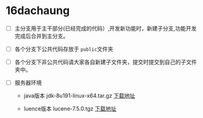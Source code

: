 # 16dachaung

- [ ] 主分支用于主干部分(已经完成的代码）,开发新功能时，新建子分支,功能开发完成后合并到主分支。
- [ ] 各个分支下公共代码存放于 `public`文件夹
- [ ] 各个分支下非公共代码请大家各自新建子文件夹，提交时提交到自己的子文件夹中。
- [ ] 服务器环境
	
	- java版本  jdk-8u191-linux-x64.tar.gz  [下载地址](https://www.oracle.com/technetwork/java/javase/downloads/jdk8-downloads-2133151.html)
	
	- luence版本  lucene-7.5.0.tgz  [下载地址](http://mirror.bit.edu.cn/apache/lucene/java/7.5.0/)
	
